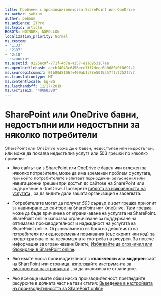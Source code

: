 ```yaml
---
title: Проблеми с производителността-SharePoint или OneDrive
ms.author: pebaum
author: pebaum
ms.audience: ITPro
ms.topic: article
ROBOTS: NOINDEX, NOFOLLOW
localization_priority: Normal
ms.custom:
- "1133"
- "2397"
- "2418"
- "5200018"
ms.assetid: 9225ec0f-771f-4d7a-8157-e188953107aa
ms.openlocfilehash: aecbf4043c6456ece73f7deed6b068040f0691a2
ms.sourcegitcommit: 0fb89d8106fe409ab1b78e50f5357ffc2252f7c7
ms.translationtype: MT
ms.contentlocale: bg-BG
ms.lasthandoff: 12/17/2019
ms.locfileid: "40068380"
---
```

# <a name="sharepoint-or-onedrive-slow-inaccessible-or-unavailable-for-multiple-users"></a>SharePoint или OneDrive бавни, недостъпни или недостъпни за няколко потребители

SharePoint или OneDrive може да е бавен, недостъпен или недостъпен, или може да показва недостъпна услуга или 503 грешки по няколко причини:
  
- Ако сайтът ви в SharePoint или OneDrive е бавен или отложен за няколко потребители, може да има временен проблем с услугата, при който потребителите изпитват периодични закъснения или навигационни грешки при достъп до сайтове на SharePoint или съдържание в OneDrive. Проверете [таблото за изправността на услугата](https://admin.microsoft.com/AdminPortal/Home#/servicehealth) , за да видите дали вашата организация е засегната.
  
- Потребителите могат да получат *503 сървър е зает* грешка при опит за навигиране до сайтове на SharePoint или OneDrive. Тази грешка може да бъде причинена от ограничаване на услугата на SharePoint. SharePoint online използва ограничаване за поддържане на оптимална производителност и надеждност на услугата на SharePoint online. Ограничаването на броя на действията на потребителя или едновременни повиквания (със скрипт или код) за предотвратяване на прекомерната употреба на ресурси. За повече информация за ограничаване Вижте, [Избягвайте да ограничил или блокирани в SharePoint online](https://docs.microsoft.com/sharepoint/dev/general-development/how-to-avoid-getting-throttled-or-blocked-in-sharepoint-online).

- Ако имате ниска производителност с **класически** или **модерен** сайт на SharePoint или страница, използвайте инструмента за [диагностика на страницата](https://aka.ms/perftool) , за да анализирате страниците.
  
- Ако все още имате общи ниска производителност, прегледайте ресурсите в долната част на тази статия: [Въведение в настройката на производителността за SharePoint online](https://go.microsoft.com/fwlink/?linkid=2024334)
  